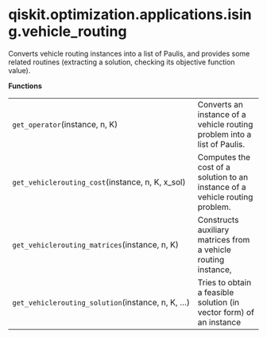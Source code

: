 <span id="qiskit-optimization-applications-ising-vehicle-routing" />

# qiskit.optimization.applications.ising.vehicle\_routing

Converts vehicle routing instances into a list of Paulis, and provides some related routines (extracting a solution, checking its objective function value).

**Functions**

|                                                   |                                                                              |
| ------------------------------------------------- | ---------------------------------------------------------------------------- |
| `get_operator`(instance, n, K)                    | Converts an instance of a vehicle routing problem into a list of Paulis.     |
| `get_vehiclerouting_cost`(instance, n, K, x\_sol) | Computes the cost of a solution to an instance of a vehicle routing problem. |
| `get_vehiclerouting_matrices`(instance, n, K)     | Constructs auxiliary matrices from a vehicle routing instance,               |
| `get_vehiclerouting_solution`(instance, n, K, …)  | Tries to obtain a feasible solution (in vector form) of an instance          |
